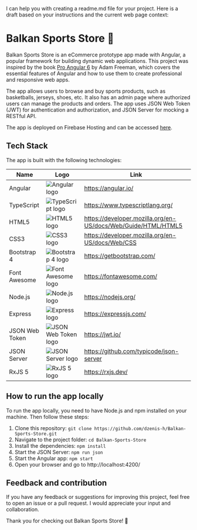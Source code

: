 I can help you with creating a readme.md file for your project. Here is a draft based on your instructions and the current web page context:

# Balkan Sports Store 🏀

Balkan Sports Store is an eCommerce prototype app made with Angular, a popular framework for building dynamic web applications. This project was inspired by the book [Pro Angular 6](https://www.apress.com/gp/book/9781484236482) by Adam Freeman, which covers the essential features of Angular and how to use them to create professional and responsive web apps.

The app allows users to browse and buy sports products, such as basketballs, jerseys, shoes, etc. It also has an admin page where authorized users can manage the products and orders. The app uses JSON Web Token (JWT) for authentication and authorization, and JSON Server for mocking a RESTful API.

The app is deployed on Firebase Hosting and can be accessed [here](https://balkan-sport.web.app/).

## Tech Stack

The app is built with the following technologies:

| Name | Logo | Link |
| ---- | ---- | ---- |
| Angular | ![Angular logo](https://angular.io/assets/images/logos/angular/angular.svg) | https://angular.io/ |
| TypeScript | ![TypeScript logo](https://www.typescriptlang.org/assets/images/icons/apple-touch-icon-180x180.png) | https://www.typescriptlang.org/ |
| HTML5 | ![HTML5 logo](https://www.w3.org/html/logo/downloads/HTML5_Logo_512.png) | https://developer.mozilla.org/en-US/docs/Web/Guide/HTML/HTML5 |
| CSS3 | ![CSS3 logo](https://upload.wikimedia.org/wikipedia/commons/thumb/d/d5/CSS3_logo_and_wordmark.svg/1200px-CSS3_logo_and_wordmark.svg.png) | https://developer.mozilla.org/en-US/docs/Web/CSS |
| Bootstrap 4 | ![Bootstrap 4 logo](https://getbootstrap.com/docs/4.0/assets/img/bootstrap-stack.png) | https://getbootstrap.com/ |
| Font Awesome | ![Font Awesome logo](https://fontawesome.com/images/icons/icon-brand.svg) | https://fontawesome.com/ |
| Node.js | ![Node.js logo](https://nodejs.org/static/images/logos/nodejs-new-pantone-black.svg) | https://nodejs.org/ |
| Express | ![Express logo](https://upload.wikimedia.org/wikipedia/commons/6/64/Expressjs.png) | https://expressjs.com/ |
| JSON Web Token | ![JSON Web Token logo](https://jwt.io/img/pic_logo.svg) | https://jwt.io/ |
| JSON Server | ![JSON Server logo](https://raw.githubusercontent.com/typicode/json-server/master/logo.png) | https://github.com/typicode/json-server |
| RxJS 5 | ![RxJS 5 logo](https://rxjs.dev/assets/images/logos/logo.png) | https://rxjs.dev/ |

## How to run the app locally

To run the app locally, you need to have Node.js and npm installed on your machine. Then follow these steps:

1. Clone this repository: `git clone https://github.com/dzenis-h/Balkan-Sports-Store.git`
2. Navigate to the project folder: `cd Balkan-Sports-Store`
3. Install the dependencies: `npm install`
4. Start the JSON Server: `npm run json`
5. Start the Angular app: `npm start`
6. Open your browser and go to http://localhost:4200/

## Feedback and contribution

If you have any feedback or suggestions for improving this project, feel free to open an issue or a pull request. I would appreciate your input and collaboration.

Thank you for checking out Balkan Sports Store! 🙏
